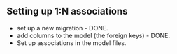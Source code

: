 ## Setting up 1:N associations

- set up a new migration - DONE.
- add columns to the model (the foreign keys) - DONE.
- Set up associations in the model files.
